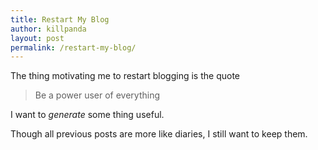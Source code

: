 ```yaml
---
title: Restart My Blog
author: killpanda
layout: post
permalink: /restart-my-blog/
---
```

The thing motivating me to restart blogging is the quote

> Be a power user of everything

I want to *generate* some thing useful.

Though all previous posts are more like diaries, I still want to keep them.